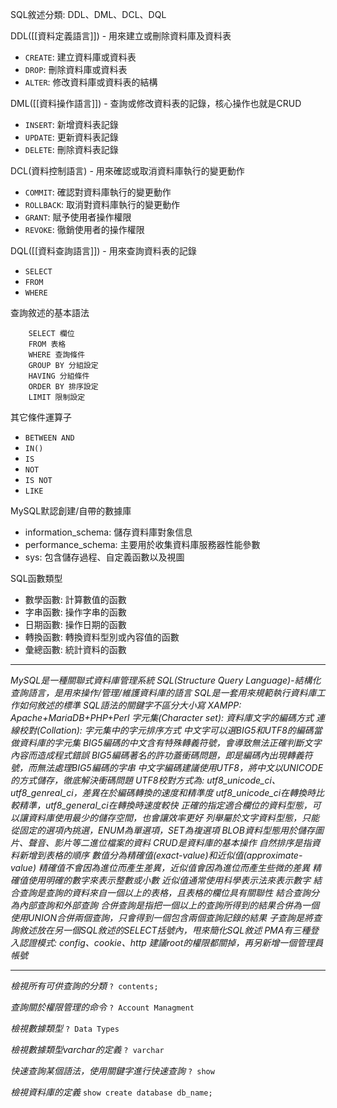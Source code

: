 SQL敘述分類: DDL、DML、DCL、DQL

DDL([[資料定義語言]]) - 用來建立或刪除資料庫及資料表
- `CREATE`: 建立資料庫或資料表
- `DROP`: 刪除資料庫或資料表
- `ALTER`: 修改資料庫或資料表的結構

DML([[資料操作語言]]) - 查詢或修改資料表的記錄，核心操作也就是CRUD
- `INSERT`: 新增資料表記錄
- `UPDATE`: 更新資料表記錄
- `DELETE`: 刪除資料表記錄

DCL(資料控制語言) - 用來確認或取消資料庫執行的變更動作
- `COMMIT`: 確認對資料庫執行的變更動作
- `ROLLBACK`: 取消對資料庫執行的變更動作
- `GRANT`: 賦予使用者操作權限
- `REVOKE`: 徹銷使用者的操作權限

DQL([[資料查詢語言]]) - 用來查詢資料表的記錄
- `SELECT`
- `FROM`
- `WHERE`

查詢敘述的基本語法
```
	SELECT 欄位
	FROM 表格
	WHERE 查詢條件
	GROUP BY 分組設定
	HAVING 分組條件
	ORDER BY 排序設定
	LIMIT 限制設定
```

其它條件運算子
- `BETWEEN AND`
- `IN()`
- `IS`
- `NOT`
- `IS NOT`
- `LIKE`

MySQL默認創建/自帶的數據庫
- information_schema: 儲存資料庫對象信息
- performance_schema: 主要用於收集資料庫服務器性能參數
- sys: 包含儲存過程、自定義函數以及視圖

SQL函數類型
- 數學函數: 計算數值的函數
- 字串函數: 操作字串的函數
- 日期函數: 操作日期的函數
- 轉換函數: 轉換資料型別或內容值的函數
- 彙總函數: 統計資料的函數

***

*MySQL是一種關聯式資料庫管理系統*
*SQL(Structure Query Language)-結構化查詢語言，是用來操作/管理/維護資料庫的語言*
*SQL是一套用來規範執行資料庫工作如何敘述的標準*
*SQL語法的關鍵字不區分大小寫*
*XAMPP: Apache+MariaDB+PHP+Perl*
*字元集(Character set): 資料庫文字的編碼方式*
*連線校對(Collation): 字元集中的字元排序方式*
*中文字可以選BIG5和UTF8的編碼當做資料庫的字元集*
*BIG5編碼的中文含有特殊轉義符號，會導致無法正確判斷文字內容而造成程式錯誤*
*BIG5編碼著名的許功蓋衝碼問題，即是編碼內出現轉義符號，而無法處理BIG5編碼的字串*
*中文字編碼建議使用UTF8，將中文以UNICODE的方式儲存，徹底解決衝碼問題*
*UTF8校對方式為: utf8_unicode_ci、utf8_genreal_ci，差異在於編碼轉換的速度和精準度*
*utf8_unicode_ci在轉換時比較精準，utf8_general_ci在轉換時速度較快*
*正確的指定適合欄位的資料型態，可以讓資料庫使用最少的儲存空間，也會讓效率更好*
*列舉屬於文字資料型態，只能從固定的選項內挑選，ENUM為單選項，SET為複選項*
*BLOB資料型態用於儲存圖片、聲音、影片等二進位檔案的資料*
*CRUD是資料庫的基本操作*
*自然排序是指資料新增到表格的順序*
*數值分為精確值(exact-value)和近似值(approximate-value)*
*精確值不會因為進位而產生差異，近似值會因為進位而產生些微的差異*
*精確值使用明確的數字來表示整數或小數*
*近似值通常使用科學表示法來表示數字*
*結合查詢是查詢的資料來自一個以上的表格，且表格的欄位具有關聯性*
*結合查詢分為內部查詢和外部查詢*
*合併查詢是指把一個以上的查詢所得到的結果合併為一個*
*使用UNION合併兩個查詢，只會得到一個包含兩個查詢記錄的結果*
*子查詢是將查詢敘述放在另一個SQL敘述的SELECT括號內，甩來簡化SQL敘述*
*PMA有三種登入認證模式: config、cookie、http*
*建議root的權限都關掉，再另新增一個管理員帳號*

***

*檢視所有可供查詢的分類*
`? contents;`

*查詢關於權限管理的命令*
`? Account Managment`

*檢視數據類型*
`? Data Types`

*檢視數據類型varchar的定義*
`? varchar`

*快速查詢某個語法，使用關鍵字進行快速查詢*
`? show`

*檢視資料庫的定義*
`show create database db_name;`